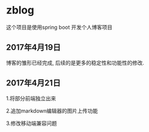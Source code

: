 # zblog
这个项目是使用spring boot 开发个人博客项目



## 2017年4月19日
博客的雏形已经完成,
后续的是更多的稳定性和功能性的修改.



## 2017年4月21日

1.将部分前端独立出来

2.追加markdown编辑器的图片上传功能

3.修改移动端兼容问题

